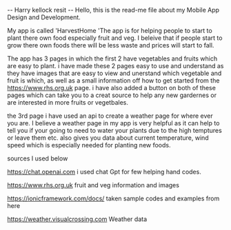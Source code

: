 -- Harry kellock resit --
Hello, this is the read-me file about my Mobile App Design and Development.

My app is called 'HarvestHome 'The app is for helping people to start to plant there own food especially fruit and veg. I  beleive that if people start to grow there own foods there will be less waste and prices will start to fall. 

The app has 3 pages in which the first 2 have vegetables and fruits which are easy to plant. i have made these 2 pages easy to use and understand as they have images that are easy to view and unerstand which vegetable and fruit is which, as well as a small information off how to get started from the https://www.rhs.org.uk page. i have also added a button on both of these pages which can take you to a creat source to help any new gardernes or are interested in more fruits or vegetbales.

the 3rd page i have used an api to create a weather page for where ever you are. I believe a weather page in my app is very helpful as it can help to tell you if your going to need to water your plants due to the high temptures or leave them etc. also gives you data about current temperature, wind speed which is especially needed for planting new foods.



sources I used below 
 
https://chat.openai.com i used chat Gpt for few helping hand codes.

https://www.rhs.org.uk fruit and veg information and images 

https://ionicframework.com/docs/ taken sample codes and examples from here

https://weather.visualcrossing.com  Weather data 


